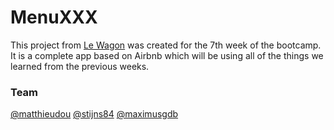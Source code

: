 # MenuXXX

This project from [Le Wagon](https://www.lewagon.com) was created for the 7th week of the bootcamp.
It is a complete app based on Airbnb which will be using all of the things we learned from the previous weeks.

### Team

[@matthieudou](https://github.com/matthieudou)
[@stijns84](https://github.com/Stijns84)
[@maximusgdb](https://github.com/maximusgdb)
